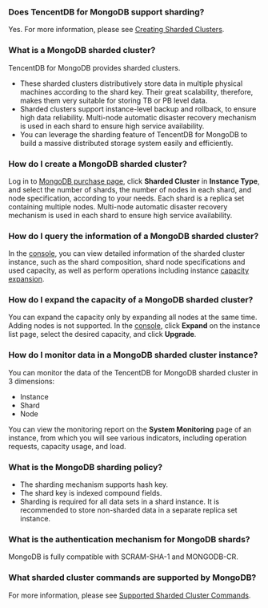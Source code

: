 
### Does TencentDB for MongoDB support sharding?
Yes. For more information, please see [Creating Sharded Clusters](https://intl.cloud.tencent.com/document/product/240/8333).

### What is a MongoDB sharded cluster?
TencentDB for MongoDB provides sharded clusters.
- These sharded clusters distributively store data in multiple physical machines according to the shard key. Their great scalability, therefore, makes them very suitable for storing TB or PB level data.
- Sharded clusters support instance-level backup and rollback, to ensure high data reliability. Multi-node automatic disaster recovery mechanism is used in each shard to ensure high service availability.
- You can leverage the sharding feature of TencentDB for MongoDB to build a massive distributed storage system easily and efficiently.

### How do I create a MongoDB sharded cluster?
Log in to [MongoDB purchase page](https://buy.cloud.tencent.com/mongodb?clusterType=1), click **Sharded Cluster** in **Instance Type**, and select the number of shards, the number of nodes in each shard, and node specification, according to your needs.
Each shard is a replica set containing multiple nodes. Multi-node automatic disaster recovery mechanism is used in each shard to ensure high service availability.

### How do I query the information of a MongoDB sharded cluster?
In the [console](https://console.cloud.tencent.com/mongodb/sharding), you can view detailed information of the sharded cluster instance, such as the shard composition, shard node specifications and used capacity, as well as perform operations including instance [capacity expansion](https://intl.cloud.tencent.com/document/product/240/31192).

### How do I expand the capacity of a MongoDB sharded cluster?
You can expand the capacity only by expanding all nodes at the same time. Adding nodes is not supported.
In the [console](https://console.cloud.tencent.com/mongodb/sharding), click **Expand** on the instance list page, select the desired capacity, and click **Upgrade**.

### How do I monitor data in a MongoDB sharded cluster instance?
You can monitor the data of the TencentDB for MongoDB sharded cluster in 3 dimensions:
 - Instance
 - Shard
 - Node

You can view the monitoring report on the **System Monitoring** page of an instance, from which you will see various indicators, including operation requests, capacity usage, and load.

### What is the MongoDB sharding policy?
- The sharding mechanism supports hash key.
- The shard key is indexed compound fields.
- Sharding is required for all data sets in a shard instance. It is recommended to store non-sharded data in a separate replica set instance.

### What is the authentication mechanism for MongoDB shards?
MongoDB is fully compatible with SCRAM-SHA-1 and MONGODB-CR.

### What sharded cluster commands are supported by MongoDB?
 For more information, please see [Supported Sharded Cluster Commands](https://intl.cloud.tencent.com/document/product/240/8334).
 

